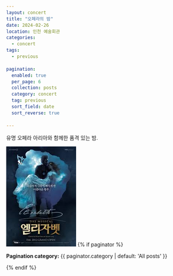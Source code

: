 ```yaml
---
layout: concert
title: "오페라의 밤"
date: 2024-02-26
location: 인천 예술회관
categories:
  - concert
tags:
  - previous

pagination:
  enabled: true
  per_page: 6
  collection: posts
  category: concert
  tag: previous
  sort_field: date
  sort_reverse: true

---
```


유명 오페라 아리아와 함께한 품격 있는 밤.

![opera](/assets/images/concert/2024-02-26-opera-night/image.png)
{% if paginator %}
  <p class="pagination-category-info">
    <strong>Pagination category:</strong> {{ paginator.category | default: 'All posts' }}
  </p>
{% endif %}